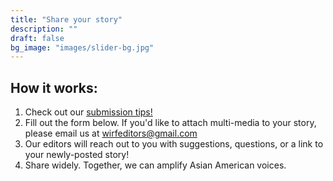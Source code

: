 ```yaml
---
title: "Share your story"
description: ""
draft: false
bg_image: "images/slider-bg.jpg"
---
```


## How it works: 

1. Check out our [submission tips!](https://keen-shirley-2fbefd.netlify.app/tips)
2. Fill out the form below. If you'd like to attach multi-media to your story, please email us at [wirfeditors@gmail.com](mailto:wirfeditors@gmail.com)
3. Our editors will reach out to you with suggestions, questions, or a link to your newly-posted story!
4. Share widely. Together, we can amplify Asian American voices.

